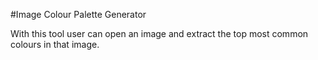 #Image Colour Palette Generator

With this tool user can open an image and extract the top most common colours in that image.

